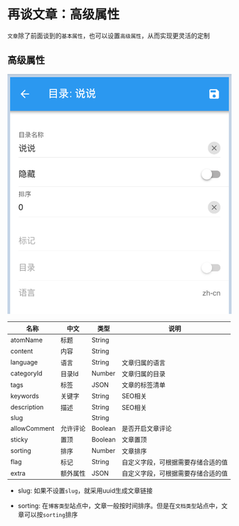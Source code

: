 # 再谈文章：高级属性

`文章`除了前面谈到的`基本属性`，也可以设置`高级属性`，从而实现更灵活的定制

## 高级属性

![](../../../assets/images/cms/16.png)

|名称|中文|类型|说明|
|-|-|-|-|
|atomName|标题|String||
|content|内容|String||
|language|语言|String|文章归属的语言|
|categoryId|目录Id|Number|文章归属的目录|
|tags|标签|JSON|文章的标签清单|
|keywords|关键字|String|SEO相关|
|description|描述|String|SEO相关|
|slug||String||
|allowComment|允许评论|Boolean|是否开启文章评论|
|sticky|置顶|Boolean|文章置顶|
|sorting|排序|Number|文章排序|
|flag|标记|String|自定义字段，可根据需要存储合适的值|
|extra|额外属性|JSON|自定义字段，可根据需要存储合适的值|

- slug: 如果不设置`slug`，就采用uuid生成文章链接

- sorting: 在`博客类型`站点中，文章一般按时间排序。但是在`文档类型`站点中，文章可以按`sorting`排序


